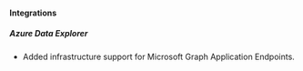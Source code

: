 
#### Integrations

##### Azure Data Explorer

- Added infrastructure support for Microsoft Graph Application Endpoints.